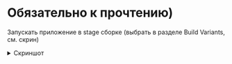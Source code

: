 # Обязательно к прочтению)

Запускать приложение в stage сборке (выбрать в разделе Build Variants, см. скрин)

<details>
<summary>Скриншот</summary>

![image](https://github.com/TitTolkachev/ToDoApp/assets/75532863/ee3867c3-3058-4eb3-ae27-476784fb3ffd)

</details>
